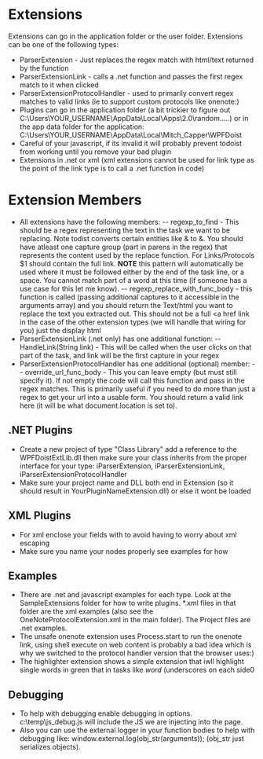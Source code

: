 # Extensions
Extensions can go in the application folder or the user folder.
Extensions can be one of the following types:
-	ParserExtension - Just replaces the regex match with html/text returned by the function
-	ParserExtensionLink - calls a .net function and passes the first regex match to it when clicked
-	ParserExtensionProtocolHandler - used to primarily convert regex matches to valid links (ie to support custom protocols like onenote:)
-	Plugins can go in the application folder (a bit trickier to figure out C:\Users\YOUR_USERNAME\AppData\Local\Apps\2.0\random.....) or in the app data folder for the application: C:\Users\YOUR_USERNAME\AppData\Local\Mitch_Capper\WPFDoist
-	Careful of your javascript, if its invalid it will probably prevent todoist from working until you remove your bad plugin
-	Extensions in .net or xml (xml extensions cannot be used for link type as the point of the link type is to call a .net function in code)

# Extension Members
-	All extensions have the following members:
--	regexp_to_find - This should be a regex representing the text in the task we want to be replacing.  Note todist converts certain entities like & to &amp;.  You should have atleast one capture group (part in parens in the regex) that represents the content used by the replace function.  For Links/Protocols $1 should contain the full link.  **NOTE** this pattern will automatically be used where it must be followed either by the end of the task line, or a space. You cannot match part of a word at this time (if someone has a use case for this let me know).
--	regexp_replace_with_func_body - this function is called (passing additional captures to it accessible in the arguments array) and you should return the Text/html you want to replace the text you extracted out.  This should not be a full <a href link in the case of the other extension types (we will handle that wiring for you) just the display html
-	ParserExtensionLink (.net only) has one additional function:
--		HandleLink(String link) - This will be called when the user clicks on that part of the task, and link will be the first capture in your regex
-	ParserExtensionProtocolHandler has one additional (optional) member:
--		override_url_func_body - This you can leave empty (but must still specify it).  If not empty the code will call this function and pass in the regex matches.  This is primarily useful if you need to do more than just a regex to get your url into a usable form. You should return a valid link here (it will be what document.location is set to).

## .NET Plugins
-	Create a new project of type "Class Library" add a reference to the WPFDoistExtLib.dll then make sure your class inherits from the proper interface for your type: iParserExtension, iParserExtensionLink, iParserExtensionProtocolHandler
-	Make sure your project name and DLL both end in Extension (so it should result in YourPluginNameExtension.dll) or else it wont be loaded

## XML Plugins
-	For xml enclose your fields with <![CDATA[YOUR_CONTENT_HERE]]> to avoid having to worry about xml escaping
-	Make sure you name your nodes properly see examples for how

## Examples
-	There are .net and javascript examples for each type.  Look at the SampleExtensions folder for how to write plugins.  *.xml files in that folder are the xml examples (also see the OneNoteProtocolExtension.xml in the main folder).  The Project files are .net examples.
-	The unsafe onenote extension uses Process.start to run the onenote link, using shell execute on web content is probably a bad idea which is why we switched to the protocol handler version that the browser uses:)
-	The highlighter extension shows a simple extension that iwll highlight single words in green that in tasks like _word_  (underscores on each side0 


## Debugging
-	To help with debugging enable debugging in options.  c:\temp\js_debug.js will include the JS we are injecting into the page.
-	Also you can use the external logger in your function bodies to help with debugging like:
window.external.log(obj_str(arguments));
(obj_str just serializes objects).

